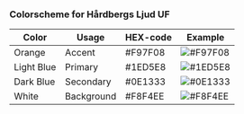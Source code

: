 ### Colorscheme for Hårdbergs Ljud UF

|    Color   |   Usage    | HEX-code | Example |
|    -----   |   -----    | -------- | ------- |
|    Orange  |   Accent   | #F97F08  | ![#F97F08](https://place-hold.it/15/F97F08?text) |
| Light Blue |  Primary   | #1ED5E8  | ![#1ED5E8](https://place-hold.it/15/1ED5E8?text) |
| Dark Blue  |  Secondary | #0E1333  | ![#0E1333](https://place-hold.it/15/0E1333?text) |
|   White    | Background | #F8F4EE  | ![#F8F4EE](https://place-hold.it/15/F8F4EE?text) |
